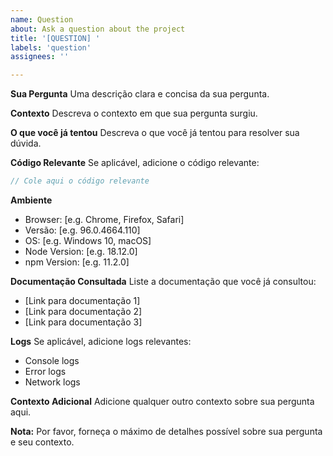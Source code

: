 ```yaml
---
name: Question
about: Ask a question about the project
title: '[QUESTION] '
labels: 'question'
assignees: ''

---
```


**Sua Pergunta**
Uma descrição clara e concisa da sua pergunta.

**Contexto**
Descreva o contexto em que sua pergunta surgiu.

**O que você já tentou**
Descreva o que você já tentou para resolver sua dúvida.

**Código Relevante**
Se aplicável, adicione o código relevante:
```javascript
// Cole aqui o código relevante
```

**Ambiente**
- Browser: [e.g. Chrome, Firefox, Safari]
- Versão: [e.g. 96.0.4664.110]
- OS: [e.g. Windows 10, macOS]
- Node Version: [e.g. 18.12.0]
- npm Version: [e.g. 11.2.0]

**Documentação Consultada**
Liste a documentação que você já consultou:
- [Link para documentação 1]
- [Link para documentação 2]
- [Link para documentação 3]

**Logs**
Se aplicável, adicione logs relevantes:
- Console logs
- Error logs
- Network logs

**Contexto Adicional**
Adicione qualquer outro contexto sobre sua pergunta aqui.

**Nota:**
Por favor, forneça o máximo de detalhes possível sobre sua pergunta e seu contexto. 